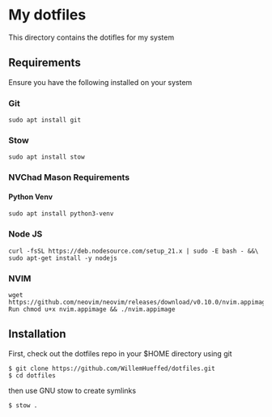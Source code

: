 # My dotfiles

This directory contains the dotifles for my system

## Requirements

Ensure you have the following installed on your system

### Git
```
sudo apt install git
```

### Stow
```
sudo apt install stow
```

### NVChad Mason Requirements

#### Python Venv
```
sudo apt install python3-venv
```

### Node JS
```
curl -fsSL https://deb.nodesource.com/setup_21.x | sudo -E bash - &&\
sudo apt-get install -y nodejs
```

### NVIM
```
wget https://github.com/neovim/neovim/releases/download/v0.10.0/nvim.appimage
Run chmod u+x nvim.appimage && ./nvim.appimage
```

## Installation
First, check out the dotfiles repo in your $HOME directory using git

```
$ git clone https://github.com/WillemHueffed/dotfiles.git
$ cd dotfiles 
```

then use GNU stow to create symlinks

```
$ stow .
```
